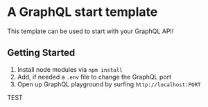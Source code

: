 # A GraphQL start template

This template can be used to start with your GraphQL API!

## Getting Started

1. Install node modules via `npm install`
2. Add, if needed a `.env` file to change the GraphQL port
3. Open up GraphQL playground by surfing `http://localhost:PORT`

TEST